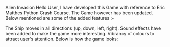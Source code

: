 Alien Invasion
Hello User,
I have developed this Game with reference to Eric Matthes Python Crash Course.
The Game however has been updated.
Below mentioned are some of the added features :-

The Ship moves in all directions (up, down, left, right).
Sound effects have been added to make the game more interesting.
Vibrancy of colours to attract user's attention.
Below is how the game looks:
